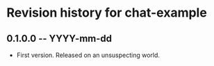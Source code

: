 # Revision history for chat-example

## 0.1.0.0  -- YYYY-mm-dd

* First version. Released on an unsuspecting world.
